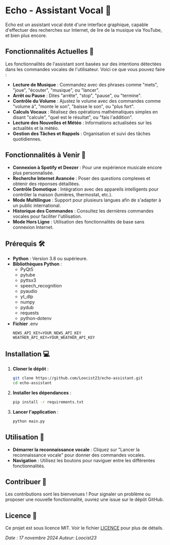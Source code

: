 # Echo - Assistant Vocal 🎤

Echo est un assistant vocal doté d'une interface graphique, capable d'effectuer des recherches sur Internet, de lire de la musique via YouTube, et bien plus encore.

## Fonctionnalités Actuelles 🚀

Les fonctionnalités de l'assistant sont basées sur des intentions détectées dans les commandes vocales de l'utilisateur. Voici ce que vous pouvez faire :

- **Lecture de Musique** : Commandez avec des phrases comme "mets", "joue", "écouter", "musique", ou "lancer".
- **Arrêt ou Pause** : Dites "arrête", "stop", "pause", ou "termine".
- **Contrôle du Volume** : Ajustez le volume avec des commandes comme "volume à", "monte le son", "baisse le son", ou "plus fort".
- **Calculs Vocaux** : Réalisez des opérations mathématiques simples en disant "calcule", "quel est le résultat", ou "fais l'addition".
- **Lecture des Nouvelles et Météo** : Informations actualisées sur les actualités et la météo.
- **Gestion des Tâches et Rappels** : Organisation et suivi des tâches quotidiennes.

## Fonctionnalités à Venir 🔮

- **Connexion à Spotify et Deezer** : Pour une expérience musicale encore plus personnalisée.
- **Recherche Internet Avancée** : Poser des questions complexes et obtenir des réponses détaillées.
- **Contrôle Domotique** : Intégration avec des appareils intelligents pour contrôler la maison (lumières, thermostat, etc.).
- **Mode Multilingue** : Support pour plusieurs langues afin de s'adapter à un public international.
- **Historique des Commandes** : Consultez les dernières commandes vocales pour faciliter l'utilisation.
- **Mode Hors Ligne** : Utilisation des fonctionnalités de base sans connexion Internet.

## Prérequis 🛠️

- **Python** : Version 3.8 ou supérieure.
- **Bibliothèques Python** :
  - PyQt5
  - pytube
  - pyttsx3
  - speech_recognition
  - pyaudio
  - yt_dlp
  - numpy
  - pydub
  - requests
  - python-dotenv
- **Fichier** .env
    ```
    NEWS_API_KEY=YOUR_NEWS_API_KEY
    WEATHER_API_KEY=YOUR_WEATHER_API_KEY
    ```

## Installation 💻

1. **Cloner le dépôt** :
   ```bash
   git clone https://github.com/Loocist23/echo-assistant.git
   cd echo-assistant
   ```
2. **Installer les dépendances** :
   ```bash
   pip install -r requirements.txt
   ```
3. **Lancer l'application** :
   ```bash
   python main.py
   ```

## Utilisation 🎯

- **Démarrer la reconnaissance vocale** : Cliquez sur "Lancer la reconnaissance vocale" pour donner des commandes vocales.
- **Navigation** : Utilisez les boutons pour naviguer entre les différentes fonctionnalités.

## Contribuer 🤝

Les contributions sont les bienvenues ! Pour signaler un problème ou proposer une nouvelle fonctionnalité, ouvrez une issue sur le dépôt GitHub.

## Licence 📄

Ce projet est sous licence MIT. Voir le fichier [LICENCE](LICENCE) pour plus de détails.

*Date : 17 novembre 2024*
*Auteur: Loocist23*
